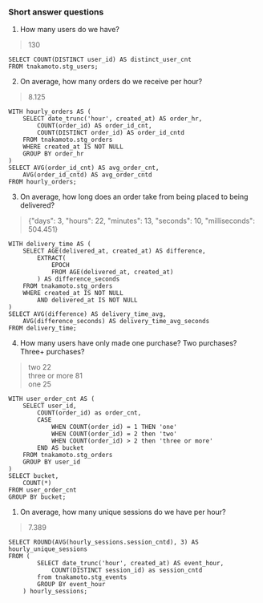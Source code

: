 ### Short answer questions

1. How many users do we have?
> 130
```
SELECT COUNT(DISTINCT user_id) AS distinct_user_cnt
FROM tnakamoto.stg_users;
```

2. On average, how many orders do we receive per hour?
> 8.125
```
WITH hourly_orders AS (
    SELECT date_trunc('hour', created_at) AS order_hr,
        COUNT(order_id) AS order_id_cnt,
        COUNT(DISTINCT order_id) AS order_id_cntd
    FROM tnakamoto.stg_orders
    WHERE created_at IS NOT NULL
    GROUP BY order_hr
)
SELECT AVG(order_id_cnt) AS avg_order_cnt,
    AVG(order_id_cntd) AS avg_order_cntd
FROM hourly_orders;
```

3. On average, how long does an order take from being placed to being delivered?
> {"days": 3, "hours": 22, "minutes": 13, "seconds": 10, "milliseconds": 504.451}
```
WITH delivery_time AS (
    SELECT AGE(delivered_at, created_at) AS difference,
        EXTRACT(
            EPOCH
            FROM AGE(delivered_at, created_at)
        ) AS difference_seconds
    FROM tnakamoto.stg_orders
    WHERE created_at IS NOT NULL
        AND delivered_at IS NOT NULL
)
SELECT AVG(difference) AS delivery_time_avg,
    AVG(difference_seconds) AS delivery_time_avg_seconds
FROM delivery_time;
```
4. How many users have only made one purchase? Two purchases? Three+ purchases?
> two	22	
three or more	81	
one	25
```
WITH user_order_cnt AS (
    SELECT user_id,
        COUNT(order_id) as order_cnt,
        CASE
            WHEN COUNT(order_id) = 1 THEN 'one'
            WHEN COUNT(order_id) = 2 then 'two'
            WHEN COUNT(order_id) > 2 then 'three or more'
        END AS bucket
    FROM tnakamoto.stg_orders
    GROUP BY user_id
)
SELECT bucket,
    COUNT(*)
FROM user_order_cnt
GROUP BY bucket;
```
1. On average, how many unique sessions do we have per hour?
> 7.389
```
SELECT ROUND(AVG(hourly_sessions.session_cntd), 3) AS hourly_unique_sessions
FROM (
        SELECT date_trunc('hour', created_at) AS event_hour,
            COUNT(DISTINCT session_id) as session_cntd
        from tnakamoto.stg_events
        GROUP BY event_hour
    ) hourly_sessions;
```